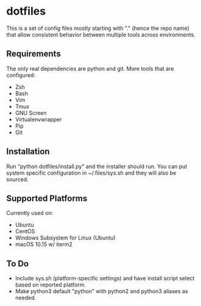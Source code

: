 dotfiles
========

This is a set of config files mostly starting with "." (hence the repo name)
that allow consistent behavior between multiple tools across environments.

Requirements
------------
The only real dependencies are python and git. More tools that are configured:

* Zsh
* Bash
* Vim
* Tmux
* GNU Screen
* Virtualenvwrapper
* Pip
* Git

Installation
------------
Run "python dotfiles/install.py" and the installer should run. You can put
system specific configuration in ~/.files/sys.sh and they will also be sourced.

Supported Platforms
-------------------
Currently used on:

* Ubuntu
* CentOS
* Windows Subsystem for Linux (Ubuntu)
* macOS 10.15 w/ iterm2

To Do
-----
* Include sys.sh (platform-specific settings) and have install script select
based on reported platform.
* Make python3 default "python" with python2 and python3 aliases as needed.
